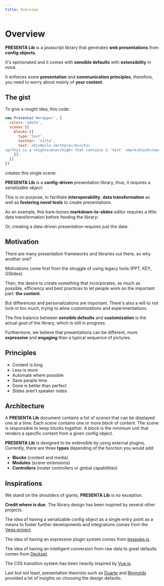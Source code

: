 ```yaml
---
title: Overview
---
```


# Overview

**PRESENTA Lib** is a javascript library that generates **web presentations** from **config objects**.

It's opinionated and it comes with **sensible defaults** with **extensibility** in mind.

It enforces some **presentation** and **communication principles**, therefore, you need to worry about mainly of **your content**.



## The gist

To give a rought idea, this code:

```js
new Presenta('#wrapper', {
  colors:'adele',
  scenes:[{
    blocks:[{
      type:'text',
      textVar: 'title',
      text:`<h1>Hello <b>there</b></h1>
<p>This is a <high>scene</high> that contains a 'text' <mark>block</mark>...</p>`
    }],
  }]
})
```

creates this single scene:

<pDemoGist />



**PRESENTA Lib** is a **config-driven** presentation library, thus, it requires a *serializable object*.

This is on purpose, to facilitate **interoperability**, **data transformation** as well as **fostering novel tools** to create presentations.

As an example, this bare-bones **markdown-to-slides** editor requires a little data transformation before feeding the library:

<pEditMarkdown />

Or, creating a data-driven presentation requires just the data:

<pDemoInstagram />



## Motivation

There are many presentation frameworks and libraries out there, so why another one?

Motivations come first from the struggle of using legacy tools (PPT, KEY, GSlides):

<pDemoScream />

Then, the desire to create something that incorporates, as much as possible, efficiency and best practices to let people work on the important part: **the content**.

But differences and personalizations are important. There's also a will to not lock-in too much, trying to allow customizations and experimentations.

The fine balance between **sensible defaults** and **customization** is the actual *goal* of the library, which is still in progress.

Furthermore, we believe that presentations can be different, more **expressive** and **engaging** than a typical sequence of pictures.

## Principles

- Content is king
- Less is more
- Automate where possible
- Save people time
- Done is better than perfect
- Slides aren’t speaker notes

<pDemoPrinciples />

## Architecture

A **PRESENTA Lib** document contains a list of *scenes* that can be displayed one at a time. Each *scene* contains one or more *block* of content. The scene is responsible to keep blocks together. A *block* is the minimum unit that renders a specific content from  a given config object.



**PRESENTA Lib** is designed to be extensible by using external plugins. Currently, there are three **types** depending of the function you would add:

- **Blocks** (content and media)
- **Modules** (scene extensions)
- **Controllers** (router controllers or global capabilities)



## Inspirations

We stand on the shoulders of giants, **PRESENTA Lib** is no exception.

**Credit where is due.** The library design has been inspired by several other projects.

The idea of having a serializable config object as a single entry point as a means to foster further developments and integrations comes from the [Vega project](https://vega.github.io/).

The idea of having an expressive plugin system comes from [bespoke.js](https://github.com/bespokejs/bespoke).

The idea of having an intelligent conversion from raw data to great defaults comes from [Deckset](https://www.deckset.com/).

The CSS transition system has been heavily inspired by [Vue.js](https://vuejs.org/).

Last but not least, presentation theorists such as [Duarte](https://www.duarte.com/) and [Reynolds](https://www.presentationzen.com/) provided a lot of insights on choosing the design defaults.